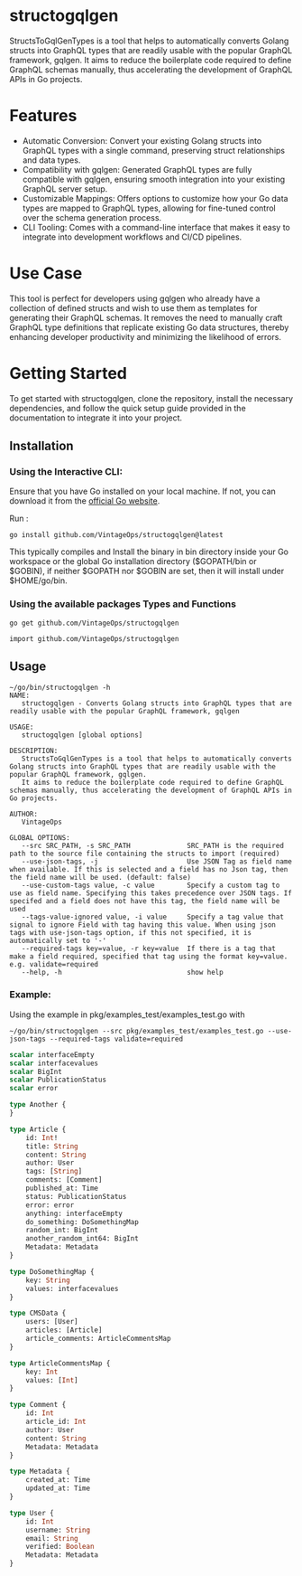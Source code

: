 # structogqlgen
StructsToGqlGenTypes is a tool that helps to automatically converts Golang structs into GraphQL types that are readily usable with the popular GraphQL framework, gqlgen. It aims to reduce the boilerplate code required to define GraphQL schemas manually, thus accelerating the development of GraphQL APIs in Go projects.

# Features
- Automatic Conversion: Convert your existing Golang structs into GraphQL types with a single command, preserving struct relationships and data types.
- Compatibility with gqlgen: Generated GraphQL types are fully compatible with gqlgen, ensuring smooth integration into your existing GraphQL server setup.
- Customizable Mappings: Offers options to customize how your Go data types are mapped to GraphQL types, allowing for fine-tuned control over the schema generation process.
- CLI Tooling: Comes with a command-line interface that makes it easy to integrate into development workflows and CI/CD pipelines.

# Use Case
  This tool is perfect for developers using gqlgen who already have a collection of defined structs and wish to use them as templates for generating their GraphQL schemas. It removes the need to manually craft GraphQL type definitions that replicate existing Go data structures, thereby enhancing developer productivity and minimizing the likelihood of errors.

# Getting Started
To get started with structogqlgen, clone the repository, install the necessary dependencies, and follow the quick setup guide provided in the documentation to integrate it into your project.

## Installation

### Using the Interactive CLI:

Ensure that you have Go installed on your local machine. If not, you can download it from the [official Go website](https://golang.org/).

Run : 

```shell
go install github.com/VintageOps/structogqlgen@latest
```

This typically compiles and Install the binary in bin directory inside your Go workspace or the global Go installation directory ($GOPATH/bin or $GOBIN), if neither $GOPATH nor $GOBIN are set, then it will install under $HOME/go/bin. 

### Using the available packages Types and Functions

```shell
go get github.com/VintageOps/structogqlgen
```

```
import github.com/VintageOps/structogqlgen
```

## Usage

```shell
~/go/bin/structogqlgen -h
NAME:
   structogqlgen - Converts Golang structs into GraphQL types that are readily usable with the popular GraphQL framework, gqlgen

USAGE:
   structogqlgen [global options] 

DESCRIPTION:
   StructsToGqlGenTypes is a tool that helps to automatically converts Golang structs into GraphQL types that are readily usable with the popular GraphQL framework, gqlgen.
   It aims to reduce the boilerplate code required to define GraphQL schemas manually, thus accelerating the development of GraphQL APIs in Go projects.

AUTHOR:
   VintageOps

GLOBAL OPTIONS:
   --src SRC_PATH, -s SRC_PATH              SRC_PATH is the required path to the source file containing the structs to import (required)
   --use-json-tags, -j                      Use JSON Tag as field name when available. If this is selected and a field has no Json tag, then the field name will be used. (default: false)
   --use-custom-tags value, -c value        Specify a custom tag to use as field name. Specifying this takes precedence over JSON tags. If specifed and a field does not have this tag, the field name will be used
   --tags-value-ignored value, -i value     Specify a tag value that signal to ignore Field with tag having this value. When using json tags with use-json-tags option, if this not specified, it is automatically set to '-'
   --required-tags key=value, -r key=value  If there is a tag that make a field required, specified that tag using the format key=value. e.g. validate=required
   --help, -h                               show help
```

### Example:

Using the example in pkg/examples_test/examples_test.go with

```shell
~/go/bin/structogqlgen --src pkg/examples_test/examples_test.go --use-json-tags --required-tags validate=required
```

```graphql
scalar interfaceEmpty
scalar interfacevalues
scalar BigInt
scalar PublicationStatus
scalar error

type Another {
}

type Article {
    id: Int!
    title: String
    content: String
    author: User
    tags: [String]
    comments: [Comment]
    published_at: Time
    status: PublicationStatus
    error: error
    anything: interfaceEmpty
    do_something: DoSomethingMap
    random_int: BigInt
    another_random_int64: BigInt
    Metadata: Metadata
}

type DoSomethingMap {
    key: String
    values: interfacevalues
}

type CMSData {
    users: [User]
    articles: [Article]
    article_comments: ArticleCommentsMap
}

type ArticleCommentsMap {
    key: Int
    values: [Int]
}

type Comment {
    id: Int
    article_id: Int
    author: User
    content: String
    Metadata: Metadata
}

type Metadata {
    created_at: Time
    updated_at: Time
}

type User {
    id: Int
    username: String
    email: String
    verified: Boolean
    Metadata: Metadata
}
```